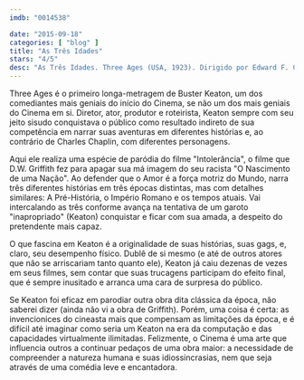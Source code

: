 ```yaml
---
imdb: "0014538"

date: "2015-09-18"
categories: [ "blog" ]
title: "As Três Idades"
stars: "4/5"
desc: "As Três Idades. Three Ages (USA, 1923). Dirigido por Edward F. Cline, Buster Keaton. Escrito por Clyde Bruckman, Joseph A. Mitchell, Jean C. Havez, Buster Keaton. Com Buster Keaton, Margaret Leahy, Wallace Beery, Joe Roberts, Lillian Lawrence, Kewpie Morgan, Lionel Belmore, George Davis, Louise Emmons."
---
```

Three Ages é o primeiro longa-metragem de Buster Keaton, um dos comediantes mais geniais do início do Cinema, se não um dos mais geniais do Cinema em si. Diretor, ator, produtor e roteirista, Keaton sempre com seu jeito sisudo conquistava o público como resultado indireto de sua competência em narrar suas aventuras em diferentes histórias e, ao contrário de Charles Chaplin, com diferentes personagens.

Aqui ele realiza uma espécie de paródia do filme "Intolerância", o filme que D.W. Griffith fez para apagar sua má imagem do seu racista "O Nascimento de uma Nação". Ao defender que o Amor é a força motriz do Mundo, narra três diferentes histórias em três épocas distintas, mas com detalhes similares: A Pré-História, o Império Romano e os tempos atuais. Vai intercalando as três conforme avança na tentativa de um garoto "inapropriado" (Keaton) conquistar e ficar com sua amada, a despeito do pretendente mais capaz.

O que fascina em Keaton é a originalidade de suas histórias, suas gags, e, claro, seu desempenho físico. Dublê de si mesmo (e até de outros atores que não se arriscariam tanto quanto ele), Keaton já caiu dezenas de vezes em seus filmes, sem contar que suas trucagens participam do efeito final, que é sempre inusitado e arranca uma cara de surpresa do público.

Se Keaton foi eficaz em parodiar outra obra dita clássica da época, não saberei dizer (ainda não vi a obra de Griffith). Porém, uma coisa é certa: as invencionices do cineasta mais que compensam as limitações da época, e é difícil até imaginar como seria um Keaton na era da computação e das capacidades virtualmente ilimitadas. Felizmente, o Cinema é uma arte que influencia outros a continuar pedaços de uma obra maior: a necessidade de compreender a natureza humana e suas idiossincrasias, nem que seja através de uma comédia leve e encantadora.
